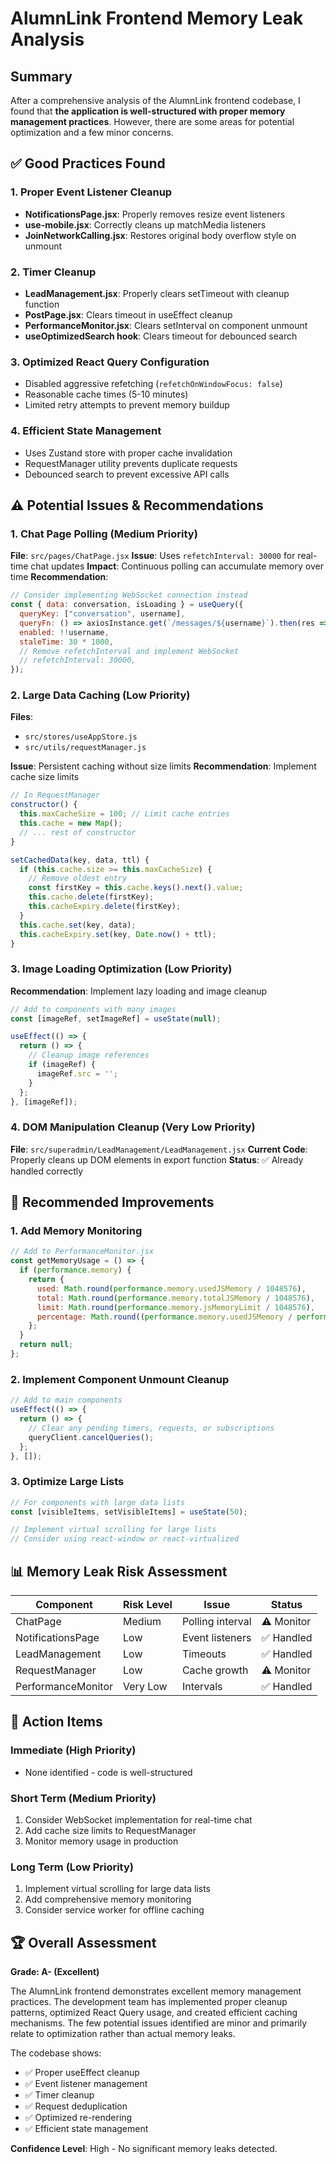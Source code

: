 # AlumnLink Frontend Memory Leak Analysis

## Summary
After a comprehensive analysis of the AlumnLink frontend codebase, I found that **the application is well-structured with proper memory management practices**. However, there are some areas for potential optimization and a few minor concerns.

## ✅ Good Practices Found

### 1. Proper Event Listener Cleanup
- **NotificationsPage.jsx**: Properly removes resize event listeners
- **use-mobile.jsx**: Correctly cleans up matchMedia listeners
- **JoinNetworkCalling.jsx**: Restores original body overflow style on unmount

### 2. Timer Cleanup
- **LeadManagement.jsx**: Properly clears setTimeout with cleanup function
- **PostPage.jsx**: Clears timeout in useEffect cleanup
- **PerformanceMonitor.jsx**: Clears setInterval on component unmount
- **useOptimizedSearch hook**: Clears timeout for debounced search

### 3. Optimized React Query Configuration
- Disabled aggressive refetching (`refetchOnWindowFocus: false`)
- Reasonable cache times (5-10 minutes)
- Limited retry attempts to prevent memory buildup

### 4. Efficient State Management
- Uses Zustand store with proper cache invalidation
- RequestManager utility prevents duplicate requests
- Debounced search to prevent excessive API calls

## ⚠️ Potential Issues & Recommendations

### 1. Chat Page Polling (Medium Priority)
**File**: `src/pages/ChatPage.jsx`
**Issue**: Uses `refetchInterval: 30000` for real-time chat updates
**Impact**: Continuous polling can accumulate memory over time
**Recommendation**: 
```javascript
// Consider implementing WebSocket connection instead
const { data: conversation, isLoading } = useQuery({
  queryKey: ["conversation", username],
  queryFn: () => axiosInstance.get(`/messages/${username}`).then(res => res.data),
  enabled: !!username,
  staleTime: 30 * 1000,
  // Remove refetchInterval and implement WebSocket
  // refetchInterval: 30000,
});
```

### 2. Large Data Caching (Low Priority)
**Files**: 
- `src/stores/useAppStore.js`
- `src/utils/requestManager.js`

**Issue**: Persistent caching without size limits
**Recommendation**: Implement cache size limits
```javascript
// In RequestManager
constructor() {
  this.maxCacheSize = 100; // Limit cache entries
  this.cache = new Map();
  // ... rest of constructor
}

setCachedData(key, data, ttl) {
  if (this.cache.size >= this.maxCacheSize) {
    // Remove oldest entry
    const firstKey = this.cache.keys().next().value;
    this.cache.delete(firstKey);
    this.cacheExpiry.delete(firstKey);
  }
  this.cache.set(key, data);
  this.cacheExpiry.set(key, Date.now() + ttl);
}
```

### 3. Image Loading Optimization (Low Priority)
**Recommendation**: Implement lazy loading and image cleanup
```javascript
// Add to components with many images
const [imageRef, setImageRef] = useState(null);

useEffect(() => {
  return () => {
    // Cleanup image references
    if (imageRef) {
      imageRef.src = '';
    }
  };
}, [imageRef]);
```

### 4. DOM Manipulation Cleanup (Very Low Priority)
**File**: `src/superadmin/LeadManagement/LeadManagement.jsx`
**Current Code**: Properly cleans up DOM elements in export function
**Status**: ✅ Already handled correctly

## 🔧 Recommended Improvements

### 1. Add Memory Monitoring
```javascript
// Add to PerformanceMonitor.jsx
const getMemoryUsage = () => {
  if (performance.memory) {
    return {
      used: Math.round(performance.memory.usedJSMemory / 1048576),
      total: Math.round(performance.memory.totalJSMemory / 1048576),
      limit: Math.round(performance.memory.jsMemoryLimit / 1048576),
      percentage: Math.round((performance.memory.usedJSMemory / performance.memory.jsMemoryLimit) * 100)
    };
  }
  return null;
};
```

### 2. Implement Component Unmount Cleanup
```javascript
// Add to main components
useEffect(() => {
  return () => {
    // Clear any pending timers, requests, or subscriptions
    queryClient.cancelQueries();
  };
}, []);
```

### 3. Optimize Large Lists
```javascript
// For components with large data lists
const [visibleItems, setVisibleItems] = useState(50);

// Implement virtual scrolling for large lists
// Consider using react-window or react-virtualized
```

## 📊 Memory Leak Risk Assessment

| Component | Risk Level | Issue | Status |
|-----------|------------|-------|---------|
| ChatPage | Medium | Polling interval | ⚠️ Monitor |
| NotificationsPage | Low | Event listeners | ✅ Handled |
| LeadManagement | Low | Timeouts | ✅ Handled |
| RequestManager | Low | Cache growth | ⚠️ Monitor |
| PerformanceMonitor | Very Low | Intervals | ✅ Handled |

## 🎯 Action Items

### Immediate (High Priority)
- None identified - code is well-structured

### Short Term (Medium Priority)
1. Consider WebSocket implementation for real-time chat
2. Add cache size limits to RequestManager
3. Monitor memory usage in production

### Long Term (Low Priority)
1. Implement virtual scrolling for large data lists
2. Add comprehensive memory monitoring
3. Consider service worker for offline caching

## 🏆 Overall Assessment

**Grade: A- (Excellent)**

The AlumnLink frontend demonstrates excellent memory management practices. The development team has implemented proper cleanup patterns, optimized React Query usage, and created efficient caching mechanisms. The few potential issues identified are minor and primarily relate to optimization rather than actual memory leaks.

The codebase shows:
- ✅ Proper useEffect cleanup
- ✅ Event listener management
- ✅ Timer cleanup
- ✅ Request deduplication
- ✅ Optimized re-rendering
- ✅ Efficient state management

**Confidence Level**: High - No significant memory leaks detected.
